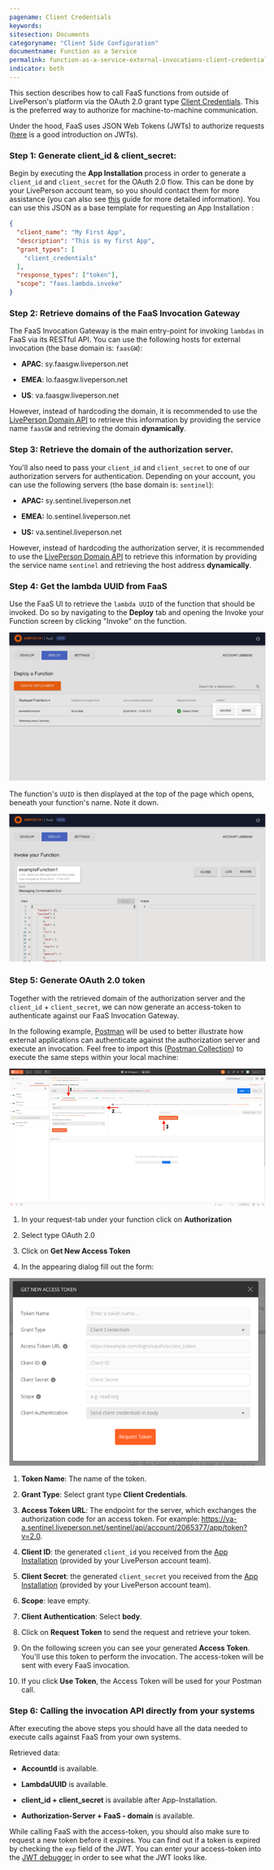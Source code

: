 ```yaml
---
pagename: Client Credentials
keywords:
sitesection: Documents
categoryname: "Client Side Configuration"
documentname: Function as a Service
permalink: function-as-a-service-external-invocations-client-credentials.html
indicator: both
---
```


This section describes how to call FaaS functions from outside of LivePerson's platform via the OAuth 2.0 grant type [Client Credentials](https://oauth.net/2/grant-types/client-credentials/). This is the preferred way to authorize for machine-to-machine communication.

Under the hood, FaaS uses JSON Web Tokens (JWTs) to authorize requests ([here](https://jwt.io/introduction/) is a good introduction on JWTs).

### Step 1: Generate client_id & client_secret:

Begin by executing the **App Installation** process in order to generate a `client_id` and `client_secret` for the OAuth 2.0 flow. This can be done by your LivePerson account team, so you should contact them for more assistance (you can also see [this](https://developers.liveperson.com/guides-le-applications-installing.html) guide for more detailed information). You can use this JSON as a base template for requesting an App Installation :

```json
{
  "client_name": "My First App",
  "description": "This is my first App",
  "grant_types": [
    "client_credentials"
  ],
  "response_types": ["token"],
  "scope": "faas.lambda.invoke"
}
```

### Step 2: Retrieve domains of the FaaS Invocation Gateway

The FaaS Invocation Gateway is the main entry-point for invoking `lambdas` in FaaS via its RESTful API. You can use the following hosts for external invocation (the base domain is: `faasGW`):

* **APAC**: sy.faasgw.liveperson.net

* **EMEA**: lo.faasgw.liveperson.net

* **US**:   va.faasgw.liveperson.net

However, instead of hardcoding the domain, it is recommended to use the [LivePerson Domain API](https://developers.liveperson.com/agent-domain-domain-api.html) to retrieve this information by providing the service name `faasGW` and retrieving the domain **dynamically**.

### Step 3: Retrieve the domain of the authorization server.

You'll also need to pass your `client_id` and `client_secret` to one of our authorization servers for authentication. Depending on your account, you can use the following servers (the base domain is: `sentinel`):

* **APAC:** sy.sentinel.liveperson.net

* **EMEA:** lo.sentinel.liveperson.net

* **US:**   va.sentinel.liveperson.net

However, instead of hardcoding the authorization server, it is recommended to use the [LivePerson Domain API](https://developers.liveperson.com/agent-domain-domain-api.html) to retrieve this information by providing the service name `sentinel` and retrieving the host address **dynamically**.

### Step 4: Get the **lambda UUID** from FaaS

Use the FaaS UI to retrieve the `lambda UUID` of the function that should be invoked. Do so by navigating to the **Deploy** tab and opening the Invoke your Function screen by clicking "Invoke" on the function.

![](img/faas-invokeuuid.png)

The function's `UUID` is then displayed at the top of the page which opens, beneath your function's name. Note it down.

![](img/faas-uuid.png)

### Step 5: Generate OAuth 2.0 token

Together with the retrieved domain of the authorization server and the `client_id` + `client_secret`, we can now generate an access-token to authenticate against our FaaS Invocation Gateway.

In the following example, [Postman](https://www.getpostman.com/) will be used to better illustrate how external applications can authenticate against the authorization server and execute an invocation. Feel free to import this ([Postman Collection](https://raw.githubusercontent.com/LivePersonInc/developers-community/master/assets/FaaS.postman_collection.json)) to execute the same steps within your local machine:

![](img/faas-postman.png)

1. In your request-tab under your function click on **Authorization**

2. Select type OAuth 2.0

3. Click on **Get New Access Token**

4. In the appearing dialog fill out the form:

![](img/faas-token-client-credentials.png)

  1. **Token Name**: The name of the token.

  2. **Grant Type**: Select grant type **Client Credentials**.

  3. **Access Token URL**: The endpoint for the server, which exchanges the authorization code for an access token. For example: https://va-a.sentinel.liveperson.net/sentinel/api/account/2065377/app/token?v=2.0.

  4. **Client ID**: the generated `client_id` you received from the [App Installation](https://developers.liveperson.com/guides-le-applications-installing.html) (provided by your LivePerson account team).

  5. **Client Secret**: the generated `client_secret` you received from the [App Installation](https://developers.liveperson.com/guides-le-applications-installing.html) (provided by your LivePerson account team).

  6. **Scope**: leave empty.

  7. **Client Authentication**: Select **body**.

  8. Click on **Request Token** to send the request and retrieve your token.

  9.  On the following screen you can see your generated **Access Token**. You'll use this token to perform the invocation. The access-token will be sent with every FaaS invocation.

  10. If you click **Use Token**, the Access Token will be used for your Postman call.

### Step 6: Calling the invocation API directly from your systems

After executing the above steps you should have all the data needed to execute calls against FaaS from your own systems.

Retrieved data:

  * **AccountId** is available.

  * **LambdaUUID** is available.

  * **client_id + client_secret** is available after App-Installation.

  * **Authorization-Server + FaaS - domain** is available.

While calling FaaS with the access-token, you should also make sure to request a new token before it expires. You can find out if a token is expired by checking the `exp` field of the JWT. You can enter your access-token into the [JWT debugger](https://jwt.io/#debugger) in order to see what the JWT looks like.
